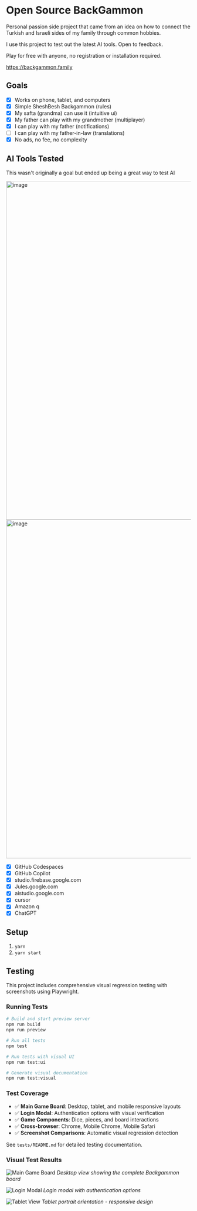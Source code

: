 # Open Source BackGammon

Personal passion side project that came from an idea on how to connect the Turkish and Israeli sides of my family through common hobbies.

I use this project to test out the latest AI tools. Open to feedback.

Play for free with anyone, no registration or installation required.

https://backgammon.family

## Goals
- [x] Works on phone, tablet, and computers
- [x] Simple SheshBesh Backgammon (rules)
- [x] My safta (grandma) can use it (intuitive ui)
- [x] My father can play with my grandmother (multiplayer)
- [x] I can play with my father (notifications)
- [ ] I can play with my father-in-law (translations)
- [x] No ads, no fee, no complexity

## AI Tools Tested
This wasn't originally a goal but ended up being a great way to test AI 

<img width="920" alt="image" src="https://github.com/ProLoser/PeaceInTheMiddleEast/assets/67395/d359b701-2eed-482c-9b23-055c57d980a5">
<img width="920" alt="image" src="https://github.com/ProLoser/PeaceInTheMiddleEast/assets/67395/5dc9a48c-6dfc-473d-9ce4-85ff62057794">

- [x] GitHub Codespaces
- [x] GitHub Copilot
- [x] studio.firebase.google.com
- [x] Jules.google.com
- [x] aistudio.google.com
- [x] cursor
- [x] Amazon q
- [x] ChatGPT 
## Setup
1. `yarn`
2. `yarn start`

## Testing
This project includes comprehensive visual regression testing with screenshots using Playwright.

### Running Tests
```bash
# Build and start preview server
npm run build
npm run preview

# Run all tests
npm test

# Run tests with visual UI
npm run test:ui

# Generate visual documentation
npm run test:visual
```

### Test Coverage
- ✅ **Main Game Board**: Desktop, tablet, and mobile responsive layouts
- ✅ **Login Modal**: Authentication options with visual verification
- ✅ **Game Components**: Dice, pieces, and board interactions
- ✅ **Cross-browser**: Chrome, Mobile Chrome, Mobile Safari
- ✅ **Screenshot Comparisons**: Automatic visual regression detection

See `tests/README.md` for detailed testing documentation.

### Visual Test Results
![Main Game Board](https://github.com/user-attachments/assets/d4247042-ee57-45a2-b925-fa5a3cd36c3d)
*Desktop view showing the complete Backgammon board*

![Login Modal](https://github.com/user-attachments/assets/c71f8648-c181-4d4f-858a-6131ccd35945)
*Login modal with authentication options*

![Tablet View](https://github.com/user-attachments/assets/4ce114e3-9ce9-416f-a844-aad9bd460ded)
*Tablet portrait orientation - responsive design*
